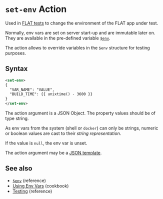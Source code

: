 # `set-env` Action

Used in [FLAT tests](/reference/testing/README.md) to change the environment of the FLAT app under test.

Normally, env vars are set on server start-up and are immutable later on. They are available in the pre-defined variable [`$env`](/references/variables.md#predefined-variables).

The action allows to override variables in the `$env` structure for testing purposes.

## Syntax

```xml
<set-env>
{
  "VAR_NAME": "VALUE",
  "BUILD_TIME": {{ unixtime() - 3600 }}
}
</set-env>
```

The action argument is a JSON Object. The property values should be of type string.

As env vars from the system (shell or `docker`) can only be strings, numeric or boolean values are cast to their _string representation_.

If the value is `null`, the env var is unset.

The action argument may be a [JSON template](/reference/templating/README.md).


## See also

* [`$env`](/reference/variables.md#predefined-variables) (reference)
* [Using Env Vars](/cookbook/envvars.md) (cookbook)
* [Testing](/reference/testing/README.md) (reference)
